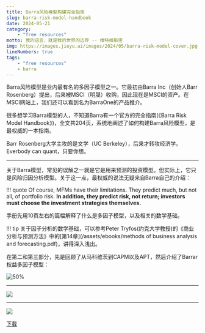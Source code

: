 ```yaml
---
title: Barra风险模型构建完全指南
slug: barra-risk-model-handbook
date: 2024-05-21
category:
    - "free resources"
motto: 我的语言，就是我的世界的边界 -- 维特根斯坦
img: https://images.jieyu.ai/images/2024/05/barra-risk-model-cover.jpg
lineNumbers: true
tags: 
    - "free resources"
    - barra
---
```


Barra风险模型是业内最有名的多因子模型之一。它最初由Barra Inc（创始人Barr Rosenberg）提出，后来被MSCI（明晟）收购，因此现在是MSCI的资产。在MSCI网站上，我们还可以看到名为BarraOne的产品推介。

很多想学习Barra模型的人，不知道Barra有一个官方的完全指南(《Barra Risk Model Handbook》)，全文共204页，系统地阐述了如何构建Barra风险模型，是最权威的一本指南。

Barr Rosenberg大学主攻的是文学（UC Berkeley），后来才转攻经济学。Everbody can quant，只要你想。

---

关于Barra模型，常见的误解之一就是它是用来预测的投资模型。但实际上，它只是风险归因分析模型。关于这一点，最权威的说法无疑来自Barra自己的介绍：

!!! quote
    Of course, MFMs have their limitations. They predict much, but not all, of portfolio risk. **In addition, they predict risk, not return; investors must choose the investment strategies themselves.**

手册先用10页左右的篇幅解释了什么是多因子模型，以及相关的数学基础。

!!! tip
    关于因子分析的数学基础，可以参考Peter Tryfos(约克大学教授)的《商业分析与预测方法》中的[第14章](/assets/ebooks/methods of business analysis and forecasting.pdf)，讲得深入浅出。

在第二和第三部分，先是回顾了从马科维茨到CAPM以及APT，然后介绍了Barrar 权益多因子模型：

![50%](https://images.jieyu.ai/images/2024/05/barra-equity-mfm.jpg)

---


![](https://images.jieyu.ai/images/2024/05/barra-handbook-toc-1.jpg)

---

![](https://images.jieyu.ai/images/2024/05/barra-handbook-toc-2.jpg)


[下载](/assets/ebooks/barra_risk_model_handbook.pdf)

